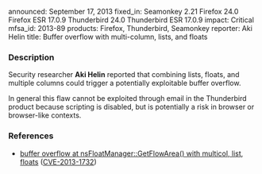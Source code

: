 announced: September 17, 2013
fixed_in: Seamonkey 2.21
          Firefox 24.0
          Firefox ESR 17.0.9
          Thunderbird 24.0
          Thunderbird ESR 17.0.9
impact: Critical
mfsa_id: 2013-89
products: Firefox, Thunderbird, Seamonkey
reporter: Aki Helin
title: Buffer overflow with multi-column, lists, and floats

<h3>Description</h3>

<p>Security researcher <strong>Aki Helin</strong> reported that combining
lists, floats, and multiple columns could trigger a potentially
exploitable buffer overflow.
</p>

<p class="note">In general this flaw cannot be exploited through email in the
Thunderbird product because scripting is disabled, but is potentially a risk in
browser or browser-like contexts.</p>


<h3>References</h3>

<ul>
  <li><a href="https://bugzilla.mozilla.org/show_bug.cgi?id=883514">
        buffer overflow at nsFloatManager::GetFlowArea() with multicol, list, floats</a> (<a href="http://cve.mitre.org/cgi-bin/cvename.cgi?name=CVE-2013-1732" class="ex-ref">CVE-2013-1732</a>)</li>
</ul>



